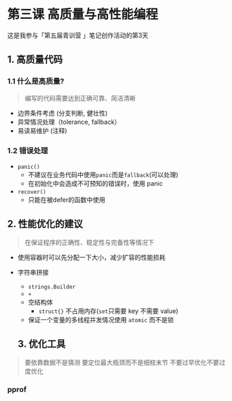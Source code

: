 # 第三课 高质量与高性能编程

这是我参与「第五届青训营 」笔记创作活动的第3天

## 1. 高质量代码

### 1.1 什么是高质量?
> 编写的代码需要达到正确可靠、简洁清晰
- 边界条件考虑 (分支判断, 健壮性)
- 异常情况处理（tolerance, fallback）
- 易读易维护 (注释)

### 1.2 错误处理
-  `panic()`
	 - 不建议在业务代码中使用`panic`而是`fallback`(可以处理)
	 - 在初始化中会造成不可预知的错误时，使用 panic
- `recover()`	
	- 只能在被defer的函数中使用
 
## 2. 性能优化的建议

> 在保证程序的正确性、稳定性与完备性等情况下
- 使用容器时可以先分配一下大小，减少扩容的性能损耗
- 字符串拼接
	- `strings.Builder`
	 - `+`
  - 空结构体
	  - `struct{}` 不占用内存(`set`只需要 key 不需要 value)
   - 保证一个变量的多线程并发情况使用 `atomic` 而不是锁

   ## 3. 优化工具
> 要依靠数据不是猜测
>要定位最大瓶颈而不是细枝末节
>不要过早优化不要过度优化

### pprof
